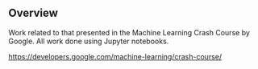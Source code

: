 ## Overview

Work related to that presented in the Machine Learning Crash Course by Google.  All work done using Jupyter notebooks.

https://developers.google.com/machine-learning/crash-course/

